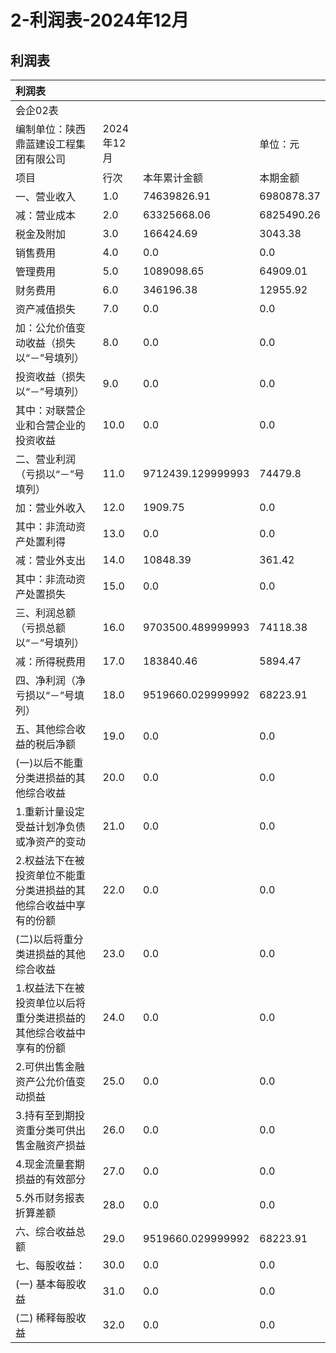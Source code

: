 # 2-利润表-2024年12月

## 利润表

| 利润表                                |          |                   |            |
|:-----------------------------------|:---------|:------------------|:-----------|
| 会企02表                              |          |                   |            |
| 编制单位：陕西鼎蓝建设工程集团有限公司                | 2024年12月 |                   | 单位：元       |
| 项目                                 | 行次       | 本年累计金额            | 本期金额       |
| 一、营业收入                             | 1.0      | 74639826.91       | 6980878.37 |
| 减：营业成本                             | 2.0      | 63325668.06       | 6825490.26 |
| 税金及附加                              | 3.0      | 166424.69         | 3043.38    |
| 销售费用                               | 4.0      | 0.0               | 0.0        |
| 管理费用                               | 5.0      | 1089098.65        | 64909.01   |
| 财务费用                               | 6.0      | 346196.38         | 12955.92   |
| 资产减值损失                             | 7.0      | 0.0               | 0.0        |
| 加：公允价值变动收益（损失以“－”号填列）              | 8.0      | 0.0               | 0.0        |
| 投资收益（损失以“－”号填列）                    | 9.0      | 0.0               | 0.0        |
| 其中：对联营企业和合营企业的投资收益                 | 10.0     | 0.0               | 0.0        |
| 二、营业利润（亏损以“－”号填列）                  | 11.0     | 9712439.129999993 | 74479.8    |
| 加：营业外收入                            | 12.0     | 1909.75           | 0.0        |
| 其中：非流动资产处置利得                       | 13.0     | 0.0               | 0.0        |
| 减：营业外支出                            | 14.0     | 10848.39          | 361.42     |
| 其中：非流动资产处置损失                       | 15.0     | 0.0               | 0.0        |
| 三、利润总额（亏损总额以“－”号填列）                | 16.0     | 9703500.489999993 | 74118.38   |
| 减：所得税费用                            | 17.0     | 183840.46         | 5894.47    |
| 四、净利润（净亏损以“－”号填列）                  | 18.0     | 9519660.029999992 | 68223.91   |
| 五、其他综合收益的税后净额                      | 19.0     | 0.0               | 0.0        |
| (一)以后不能重分类进损益的其他综合收益               | 20.0     | 0.0               | 0.0        |
| 1.重新计量设定受益计划净负债或净资产的变动             | 21.0     | 0.0               | 0.0        |
| 2.权益法下在被投资单位不能重分类进损益的其他综合收益中享有的份额  | 22.0     | 0.0               | 0.0        |
| (二)以后将重分类进损益的其他综合收益                | 23.0     | 0.0               | 0.0        |
| 1.权益法下在被投资单位以后将重分类进损益的其他综合收益中享有的份额 | 24.0     | 0.0               | 0.0        |
| 2.可供出售金融资产公允价值变动损益                 | 25.0     | 0.0               | 0.0        |
| 3.持有至到期投资重分类可供出售金融资产损益             | 26.0     | 0.0               | 0.0        |
| 4.现金流量套期损益的有效部分                    | 27.0     | 0.0               | 0.0        |
| 5.外币财务报表折算差额                       | 28.0     | 0.0               | 0.0        |
| 六、综合收益总额                           | 29.0     | 9519660.029999992 | 68223.91   |
| 七、每股收益：                            | 30.0     | 0.0               | 0.0        |
| (一) 基本每股收益                         | 31.0     | 0.0               | 0.0        |
| (二) 稀释每股收益                         | 32.0     | 0.0               | 0.0        |

